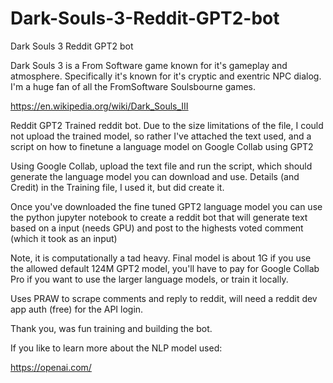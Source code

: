 # Dark-Souls-3-Reddit-GPT2-bot
Dark Souls 3 Reddit GPT2 bot

Dark Souls 3 is a From Software game known for it's gameplay and atmosphere. Specifically it's known for it's cryptic and exentric NPC dialog. I'm a huge fan of all the FromSoftware Soulsbourne games.

https://en.wikipedia.org/wiki/Dark_Souls_III

Reddit GPT2 Trained reddit bot. Due to the size limitations of the file, I could not upload the trained model, so rather I've attached the text used, and a script on how to finetune a language model on Google Collab using GPT2

Using Google Collab, upload the text file and run the script, which should generate the language model you can download and use. Details (and Credit) in the Training file, I used it, but did create it.

Once you've downloaded the fine tuned GPT2 language model you can use the python jupyter notebook to create a reddit bot that will generate text based on a input (needs GPU) and post to the highests voted comment (which it took as an input)

Note, it is computationally a tad heavy. Final model is about 1G if you use the allowed default 124M GPT2 model, you'll have to pay for Google Collab Pro if you want to use the larger language models, or train it locally.

Uses PRAW to scrape comments and reply to reddit, will need a reddit dev app auth (free) for the API login.

Thank you, was fun training and building the bot. 

If you like to learn more about the NLP model used: 

https://openai.com/

